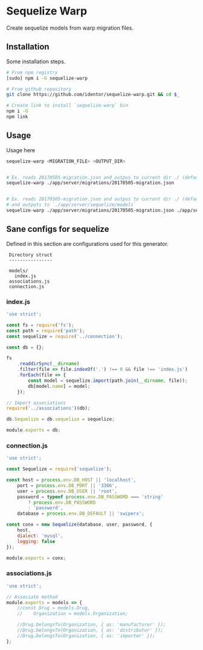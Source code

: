 # Sequelize Warp
Create sequelize models from warp migration files.

## Installation
Some installation steps.

```sh
# From npm registry
[sudo] npm i -G sequelize-warp

# From github repository
git clone https://github.com/identor/sequelize-warp.git && cd $_

# Create link to install `sequelize-warp` bin
npm i -G
npm link
```

## Usage
Usage here

```sh
sequelize-warp <MIGRATION_FILE> <OUTPUT_DIR>


# Ex. reads 20170505-migration.json and outpus to current dir ./ (default)
sequelize-warp ./app/server/migrations/20170505-migration.json


# Ex. reads 20170505-migration.json and outpus to current dir ./ (default)
# and outputs to `./app/server/sequelize/models`
sequelize-warp ./app/server/migrations/20170505-migration.json ./app/server/sequelize/models
```

## Sane configs for sequelize
Defined in this section are configurations used for this generator.

```
 Directory struct
 ----------------

 models/
   index.js
 associations.js
 connection.js
```

### index.js
```javascript
'use strict';

const fs = require('fs');
const path = require('path');
const sequelize = require('../connection');

const db = {};

fs
    .readdirSync(__dirname)
    .filter(file => file.indexOf('.') !== 0 && file !== 'index.js')
    .forEach(file => {
        const model = sequelize.import(path.join(__dirname, file));
        db[model.name] = model;
    });

// Import associations
require('../associations')(db);

db.Sequelize = db.sequelize = sequelize;

module.exports = db;
```

### connection.js
```javascript
'use strict';

const Sequelize = require('sequelize');

const host = process.env.DB_HOST || 'localhost',
    port = process.env.DB_PORT || '3306',
    user = process.env.DB_USER || 'root',
    password = typeof process.env.DB_PASSWORD === 'string'
        ? process.env.DB_PASSWORD
        : 'password',
    database = process.env.DB_DEFAULT || 'swiperx';

const conx = new Sequelize(database, user, password, {
    host,
    dialect: 'mysql',
    logging: false
});

module.exports = conx;
```

### associations.js
```javascript
'use strict';

// Associate method
module.exports = models => {
    //const Drug = models.Drug,
    //    Organization = models.Organization;

    //Drug.belongsTo(Organization, { as: 'manufacturer' });
    //Drug.belongsTo(Organization, { as: 'distributor' });
    //Drug.belongsTo(Organization, { as: 'importer' });
};
```

